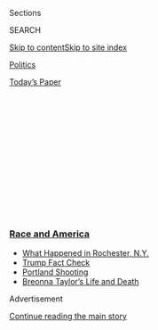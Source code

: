 <div id="app">

<div>

<div>

<div>

<div class="NYTAppHideMasthead css-1q2w90k e1suatyy0">

<div class="section css-ui9rw0 e1suatyy2">

<div class="css-eph4ug er09x8g0">

<div class="css-6n7j50">

</div>

<span class="css-1dv1kvn">Sections</span>

<div class="css-10488qs">

<span class="css-1dv1kvn">SEARCH</span>

</div>

[Skip to content](#site-content)[Skip to site
index](#site-index)

</div>

<div id="masthead-section-label" class="css-1wr3we4 eaxe0e00">

[Politics](https://www.nytimes3xbfgragh.onion/section/politics)

</div>

<div class="css-10698na e1huz5gh0">

</div>

</div>

<div id="masthead-bar-one" class="section hasLinks css-15hmgas e1csuq9d3">

<div class="css-uqyvli e1csuq9d0">

</div>

<div class="css-1uqjmks e1csuq9d1">

</div>

<div class="css-9e9ivx">

[](https://myaccount.nytimes3xbfgragh.onion/auth/login?response_type=cookie&client_id=vi)

</div>

<div class="css-1bvtpon e1csuq9d2">

[Today’s
Paper](https://www.nytimes3xbfgragh.onion/section/todayspaper)

</div>

</div>

</div>

</div>

<div data-aria-hidden="false">

<div id="site-content" data-role="main">

<div>

<div class="css-1aor85t" style="opacity:0.000000001;z-index:-1;visibility:hidden">

<div class="css-1hqnpie">

<div class="css-epjblv">

<span class="css-17xtcya">[Politics](/section/politics)</span><span class="css-x15j1o">|</span><span class="css-fwqvlz">Bernie
Sanders Predicted Revolution, Just Not This
One</span>

</div>

<div class="css-k008qs">

<div class="css-1iwv8en">

<span class="css-18z7m18"></span>

<div>

</div>

</div>

<span class="css-1n6z4y">https://nyti.ms/3daE1jn</span>

<div class="css-1705lsu">

<div class="css-4xjgmj">

<div class="css-4skfbu" data-role="toolbar" data-aria-label="Social Media Share buttons, Save button, and Comments Panel with current comment count" data-testid="share-tools">

  - 
  - 
  - 
  - 
    
    <div class="css-6n7j50">
    
    </div>

  - 

</div>

</div>

</div>

</div>

</div>

</div>

<div class="css-13pd83m">

<div class="css-l9svim">

### [<span class="css-pa1jbp"><span class="css-1rxm0ex">Race and</span><span class="css-1rxm0ex"> America</span></span>](https://www.nytimes3xbfgragh.onion/news-event/george-floyd-protests-minneapolis-new-york-los-angeles?name=styln-george-floyd&region=TOP_BANNER&block=storyline_menu_recirc&action=click&pgtype=Article&impression_id=4c15be80-f28f-11ea-8c44-5749c33336ea&variant=undefined)

  - <span class="css-ousu42">[What Happened in Rochester,
    N.Y.](https://www.nytimes3xbfgragh.onion/2020/09/04/nyregion/rochester-police-daniel-prude.html?name=styln-george-floyd&region=TOP_BANNER&block=storyline_menu_recirc&action=click&pgtype=Article&impression_id=4c15be81-f28f-11ea-8c44-5749c33336ea&variant=undefined)</span>
  - <span class="css-ousu42">[Trump Fact
    Check](https://www.nytimes3xbfgragh.onion/2020/09/01/us/politics/trump-fact-check-protests.html?name=styln-george-floyd&region=TOP_BANNER&block=storyline_menu_recirc&action=click&pgtype=Article&impression_id=4c15be82-f28f-11ea-8c44-5749c33336ea&variant=undefined)</span>
  - <span class="css-ousu42">[Portland
    Shooting](https://www.nytimes3xbfgragh.onion/2020/08/30/us/portland-shooting-explained.html?name=styln-george-floyd&region=TOP_BANNER&block=storyline_menu_recirc&action=click&pgtype=Article&impression_id=4c15e590-f28f-11ea-8c44-5749c33336ea&variant=undefined)</span>
  - <span class="css-ousu42">[Breonna Taylor’s Life and
    Death](https://www.nytimes3xbfgragh.onion/2020/08/30/us/breonna-taylor-police-killing.html?name=styln-george-floyd&region=TOP_BANNER&block=storyline_menu_recirc&action=click&pgtype=Article&impression_id=4c15e591-f28f-11ea-8c44-5749c33336ea&variant=undefined)</span>

</div>

</div>

<div id="top-wrapper" class="css-1sy8kpn">

<div id="top-slug" class="css-l9onyx">

Advertisement

</div>

[Continue reading the main
story](#after-top)

<div class="ad top-wrapper" style="text-align:center;height:100%;display:block;min-height:250px">

<div id="top" class="place-ad" data-position="top" data-size-key="top">

</div>

</div>

<div id="after-top">

</div>

</div>

<div>

<div id="sponsor-wrapper" class="css-1hyfx7x">

<div id="sponsor-slug" class="css-19vbshk">

Supported by

</div>

[Continue reading the main
story](#after-sponsor)

<div id="sponsor" class="ad sponsor-wrapper" style="text-align:center;height:100%;display:block">

</div>

<div id="after-sponsor">

</div>

</div>

<div class="css-186x18t">

</div>

<div class="css-1vkm6nb ehdk2mb0">

# Bernie Sanders Predicted Revolution, Just Not This One

</div>

The politician who talked the most about progressive change is now
wrestling with a nationwide movement he didn’t start.

<div class="css-79elbk" data-testid="photoviewer-wrapper">

<div class="css-z3e15g" data-testid="photoviewer-wrapper-hidden">

</div>

<div class="css-1a48zt4 ehw59r15" data-testid="photoviewer-children">

![<span class="css-16f3y1r e13ogyst0" data-aria-hidden="true">Senator
Bernie Sanders at a rally at Morehouse College in Atlanta in November.
In an interview, he described the recent protests as a validation of his
theory of social
change.</span><span class="css-cnj6d5 e1z0qqy90" itemprop="copyrightHolder"><span class="css-1ly73wi e1tej78p0">Credit...</span><span><span>Dustin
Chambers for The New York
Times</span></span></span>](https://static01.graylady3jvrrxbe.onion/images/2020/06/14/us/politics/00Progessives1/00Progessives1-articleLarge-v2.jpg?quality=75&auto=webp&disable=upscale)

</div>

</div>

<div class="css-18e8msd">

<div class="css-vp77d3 epjyd6m0">

<div class="css-hus3qt ey68jwv0" data-aria-hidden="true">

[![Sydney
Ember](https://static01.graylady3jvrrxbe.onion/images/2018/06/12/multimedia/author-sydney-ember/author-sydney-ember-thumbLarge.png
"Sydney Ember")](https://www.nytimes3xbfgragh.onion/by/sydney-ember)

</div>

<div class="css-1baulvz">

By [<span class="css-1baulvz last-byline" itemprop="name">Sydney
Ember</span>](https://www.nytimes3xbfgragh.onion/by/sydney-ember)

</div>

</div>

  - June 19,
    2020

  - 
    
    <div class="css-4xjgmj">
    
    <div class="css-d8bdto" data-role="toolbar" data-aria-label="Social Media Share buttons, Save button, and Comments Panel with current comment count" data-testid="share-tools">
    
      - 
      - 
      - 
      - 
        
        <div class="css-6n7j50">
        
        </div>
    
      - 
    
    </div>
    
    </div>

</div>

</div>

<div class="section meteredContent css-1r7ky0e" name="articleBody" itemprop="articleBody">

<div class="css-1fanzo5 StoryBodyCompanionColumn">

<div class="css-53u6y8">

People are in the streets, confronting injustice and demanding
fundamental change.

It is the kind of moment that Senator Bernie Sanders spoke about on the
2020 presidential campaign trail, and for decades before that. But when
the revolution finally came, it wasn’t his.

The rise of revolutionary sentiment, like many things, is about timing.
The coronavirus outbreak had already renewed support for progressive
policy proposals, including “Medicare for all.” But the disproportionate
impact of the coronavirus on black Americans, combined with the
galvanizing death of George Floyd at the hands of the police in
Minneapolis, have heightened the call to address systemic racism and
police brutality, uniting Democrats — and the country — in a campaign
for action in a way that Mr. Sanders’s message of economic equality did
not.

“People are sick and tired of police murders of African-Americans,” Mr.
Sanders said in an interview. “People are saying enough is enough.”

Mr. Sanders, whose slogan on his campaign was “Not me, us,” described
the protests as a validation of his theory of social change: “What I
have said for a very long time is that real change is never going to
come from the top on down, it’s always from the bottom on up.”

</div>

</div>

<div class="css-1fanzo5 StoryBodyCompanionColumn">

<div class="css-53u6y8">

But during his presidential bid, Mr. Sanders at times seemed
uncomfortable speaking overtly about race. At [a presidential
forum](https://www.nytimes3xbfgragh.onion/2019/04/24/us/politics/she-the-people-forum-2020-women.html)
in April 2019 for women of color, he offered few specific policy
details, and drew some groans from the audience when he referred to
marching with the Rev. Dr. Martin Luther King Jr. in response to a
question about how he would handle current challenges.

And more recently, during [an event in Flint,
Mich.](https://www.nytimes3xbfgragh.onion/2020/03/08/us/politics/bernie-sanders-michigan.html),
in March that campaign aides had billed as an opportunity for him to
speak directly to black voters, he decided not to deliver a planned
speech and instead largely ceded the stage to panelists including the
academic Cornel West.

When Mr. Sanders spoke about racial equality, it was often in the
context of economic equality, championing proposals and prescriptions
that he believed would improve the lives of all working Americans. He
said that policies like single-payer health care would address higher
maternal and infant mortality rates in black communities. And he wanted
to legalize marijuana and end cash bail, policies he said were aimed in
particular at helping black Americans and other people of color.

These proposals, however, also amounted to an implicit expectation that
[voters trust the
government](https://www.nytimes3xbfgragh.onion/2020/01/19/us/politics/bernie-sanders-black-vote-elizabeth-warren.html)
— an especially difficult sell for those including older black voters
who feel they have been historically let down by the government.

They were shortcomings that help explain why Mr. Sanders lost to former
Vice President [Joseph R. Biden
Jr.](https://www.nytimes3xbfgragh.onion/interactive/2020/us/elections/joe-biden.html)
in the Democratic primary race: Unable to win over older black voters,
he came in a distant second to Mr. Biden in South Carolina, then went on
to lose to Mr. Biden in every Southern state on Super Tuesday. Those
defeats, Mr. Sanders’s allies say, contributed to the perception that
Mr. Biden was more electable and would fare better against [President
Trump](https://www.nytimes3xbfgragh.onion/interactive/2020/us/elections/donald-trump.html)
in the general election in November — a notion that helped propel Mr.
Biden to victory in the primary.

</div>

</div>

<div class="css-1fanzo5 StoryBodyCompanionColumn">

<div class="css-53u6y8">

Now, some of the same progressive leaders who never quite figured out
how to mobilize such a broad coalition in the primary are considering
how to not only support the movement, but also harness its energy as
they look toward November.

Many Sanders allies maintain that racial justice was and continues to be
a central tenet of his ideology. “If you do parse back the things that
our campaign was fighting for, those policies, if they were able to come
to life, would have certainly changed the positions for
African-Americans in this country,” said Nina Turner, a national
co-chair of the Sanders campaign and one of his most prominent black
surrogates.

Though she praised his agenda regarding black Americans, she conceded
that he did not articulate it forcefully enough. “It had that kind of
tone to it, but it wasn’t as piercing as this moment demands,” she said.

</div>

</div>

<div class="css-79elbk" data-testid="photoviewer-wrapper">

<div class="css-z3e15g" data-testid="photoviewer-wrapper-hidden">

</div>

<div class="css-1a48zt4 ehw59r15" data-testid="photoviewer-children">

![<span class="css-16f3y1r e13ogyst0" data-aria-hidden="true">Protesters
chant and march to protest police brutality in Manhattan, New York, last
week.</span><span class="css-cnj6d5 e1z0qqy90" itemprop="copyrightHolder"><span class="css-1ly73wi e1tej78p0">Credit...</span><span>Demetrius
Freeman for The New York
Times</span></span>](https://static01.graylady3jvrrxbe.onion/images/2020/06/14/us/politics/00Progessives2/merlin_173350497_6ea8ce6f-c8c5-4154-8cb7-72390ddda69d-articleLarge.jpg?quality=75&auto=webp&disable=upscale)

</div>

</div>

<div class="css-1fanzo5 StoryBodyCompanionColumn">

<div class="css-53u6y8">

Yet amid a national movement for racial justice that took hold after
high-profile killings of black men and women, there is also an
acknowledgment among some progressives that their discussion of racism,
including from their standard-bearer, did not seem to meet or anticipate
the forcefulness of these protests.

Kimberlé Crenshaw, the legal scholar who pioneered the concept of
intersectionality to describe how various forms of discrimination can
overlap, said that Mr. Sanders struggled with the reality that talking
forcefully about racial injustice has traditionally alienated white
voters — especially the working-class white voters he was aiming to win
over. But that is where thinking of class as a “colorblind experience”
limits white progressives. “Class cannot help you see the specific
contours of race disparity,” she said.

Many other institutions, she noted, have now gone further faster than
the party that is the political base of most African-American voters.
“You basically have a moment where every corporation worth its salt is
saying something about structural racism and anti-blackness, and that
stuff is even outdistancing what candidates in the Democratic Party were
actually saying,” she said.

</div>

</div>

<div class="css-1fanzo5 StoryBodyCompanionColumn">

<div class="css-53u6y8">

Already, a split has emerged in the way progressive leaders and
protesters approach systemic racism and police reform, raising broader
questions about whether elected officials are in sync with what is
happening on the ground.<span class="css-8l6xbc evw5hdy0"> </span>While
some activists have embraced the protesters’ rallying cry to “defund the
police,” many progressive leaders, including Mr. Sanders, are
calibrating their approach.

Unlike during the primary season, when he often took the most leftward
position, Mr. Sanders has disagreed with protesters’ demands to
eliminate funding for police departments, staking out a careful position
on police reform.

“Anyone who thinks that we should abolish all police departments in
America, I don’t agree,” Mr. Sanders [told The New
Yorker](https://www.newyorker.com/news/the-new-yorker-interview/bernie-sanders-is-not-done-fighting).
In keeping with his stance when he [was mayor of Burlington,
Vt.](https://www.nytimes3xbfgragh.onion/2015/11/26/us/politics/as-mayor-bernie-sanders-was-more-pragmatic-than-socialist.html),
he supported paying police officers more.

At the same time, progressive organizations like the Sunrise Movement, a
youth-led liberal environmental group that [endorsed Mr. Sanders in the
primary](https://www.nytimes3xbfgragh.onion/2020/01/09/us/politics/bernie-sanders-sunrise-movement-endorsement.html),
have aggressively pushed to defund the police, adopting the policy as
one of their own. When Mr. Biden released a statement last week that
took a more cautious position on police overhaul, the Sunrise Movement
[denounced his
stance](https://twitter.com/sunrisemvmt/status/1270130352544235521) on
Twitter. “[@JoeBiden](https://twitter.com/JoeBiden) you’re hurting any
chance you have at defeating Trump by taking these centrist stances,”
the group said. “We need someone fighting with us to create bold change,
not someone to maintain the status-quo
[\#DefundPolice](https://twitter.com/hashtag/DefundPolice?src=hashtag_click).”

But while most progressives might not have seen this revolution coming,
they are catching up.

Rahna Epting, the executive director of the progressive group MoveOn,
said the protests were a time for national groups like hers to listen to
the grass roots. “In terms of what we do, we see the people on the
streets right now, this is completely organic,” she said. “This is
beyond any one organization or institution.”

She added: “We’re recognizing the moment is not ours, it’s the people’s,
and we need to flank the people right now.”

The protests are not directly connected to partisan politics, even
though there are some similarities between their broad demands and the
revolutionary sentiment embodied by Mr. Sanders’s campaign. But if there
is overlap, it is not yet clear whether the energy on the ground,
particularly among young progressives who supported Mr. Sanders but
remain dissatisfied with Mr. Biden, will translate to enthusiasm at the
ballot box in November.

</div>

</div>

<div class="css-1fanzo5 StoryBodyCompanionColumn">

<div class="css-53u6y8">

Progressives at both the national and grass-roots level are still trying
to push Mr. Biden to the left even as he has [begun to
adopt](https://www.nytimes3xbfgragh.onion/2020/05/13/us/politics/joe-biden-trump.html)
the language of systemic disruption. His willingness to satisfy their
demands — on policing perhaps most urgently but also on issues like
climate change and health care — could help determine whether he is
successful in the general election.

Despite persistent ideological disagreements, some progressive leaders
are optimistic that the mass social movement will become an animating
force in the upcoming election, especially for voters on the left who
may have been unhappy initially with Mr. Biden. In a [Pew Research
Center
survey](https://www.pewsocialtrends.org/2020/06/12/amid-protests-majorities-across-racial-and-ethnic-groups-express-support-for-the-black-lives-matter-movement/)
released last week, 91 percent of Democrats and those who lean
Democratic said they supported the Black Lives Matter movement.

“At some point, many of the people on the street will view this election
as a referendum on black lives,” said Maurice Mitchell, the national
director of the left-wing Working Families Party and a leader in the
Movement for Black Lives, a coalition of rights groups. In addition to
elevating the demands of protesters, he said, his group plans to support
candidates who are “brave enough to say that this is a time that we take
on the police.”

Some progressives point to the demonstrations occurring around the
country, in big cities and small towns, as proof that many Americans did
support the idea of systemic, revolutionary change, even if it did not
succeed as an electoral argument for Mr. Sanders in the primary.

“We see on television wonderful evidence of the kinetic energy of the
Democratic Party,” said Faiz Shakir, who served as Mr. Sanders’s
campaign manager, “that was obviously evident during the Bernie Sanders
campaign,
too.”

</div>

</div>

<div class="css-79elbk" data-testid="photoviewer-wrapper">

<div class="css-z3e15g" data-testid="photoviewer-wrapper-hidden">

</div>

<div class="css-1a48zt4 ehw59r15" data-testid="photoviewer-children">

<div class="css-1xdhyk6 erfvjey0">

<span class="css-1ly73wi e1tej78p0">Image</span>

<div class="css-zjzyr8">

<div data-testid="lazyimage-container" style="height:257.77777777777777px">

</div>

</div>

</div>

<span class="css-16f3y1r e13ogyst0" data-aria-hidden="true">Jamaal
Bowman, a progressive congressional candidate in New York State,
said, “What we need now from Democrats and the country is a deep
analysis of structural
racism.” </span><span class="css-cnj6d5 e1z0qqy90" itemprop="copyrightHolder"><span class="css-1ly73wi e1tej78p0">Credit...</span><span>Desiree
Rios for The New York Times</span></span>

</div>

</div>

<div class="css-1fanzo5 StoryBodyCompanionColumn">

<div class="css-53u6y8">

Many political observers are eagerly awaiting the results of the June 23
Democratic primary in New York’s 16th Congressional District, a
predominantly black and Hispanic district that includes parts of
Westchester and the Bronx, where Jamaal Bowman, a middle school
principal and outspoken advocate for racial justice, is running a tight
race against the longtime incumbent, Representative Eliot L. Engel. In
recent days, Mr. Bowman has received endorsements from several top
progressives, including Representative Alexandria Ocasio-Cortez of New
York, Senator Elizabeth Warren and Mr. Sanders.

</div>

</div>

<div class="css-1fanzo5 StoryBodyCompanionColumn">

<div class="css-53u6y8">

In an interview, Mr. Bowman was reluctant to speak about his electoral
odds. But he said he had received messages from supporters thanking him
for speaking out against racism and racial inequality. “What we need now
from Democrats and the country is a deep analysis of structural racism,”
he said.

It is a sentiment that has taken on new urgency among many progressives,
who stress their longstanding support for racial justice but who have
also come to realize that they must more directly confront racism and
police brutality than they have before.

To support the protest movement, Mr. Sanders has endorsed a slate of
progressive candidates who are fighting explicitly for racial justice.
Using his email list, he has raised more than $2 million for racial
justice organizations, according to a spokesman.

“It’s not good enough to sit back,” Mr. Sanders said.

Although he said he thought there would be “a broadening of discussion
about what we mean by justice in America,” he also held firm to his
political philosophy.

“If you’re serious about racial justice — if you’re serious about
criminal justice,” he said, “you have got to be serious about economic
justice.”

Giovanni Russonello contributed reporting. Kitty Bennett contributed
research.

</div>

</div>

<div>

</div>

</div>

<div>

</div>

<div>

</div>

<div>

</div>

<div>

<div id="bottom-wrapper" class="css-1ede5it">

<div id="bottom-slug" class="css-l9onyx">

Advertisement

</div>

[Continue reading the main
story](#after-bottom)

<div id="bottom" class="ad bottom-wrapper" style="text-align:center;height:100%;display:block;min-height:90px">

</div>

<div id="after-bottom">

</div>

</div>

</div>

</div>

</div>

## Site Index

<div>

</div>

## Site Information Navigation

  - [© <span>2020</span> <span>The New York Times
    Company</span>](https://help.nytimes3xbfgragh.onion/hc/en-us/articles/115014792127-Copyright-notice)

<!-- end list -->

  - [NYTCo](https://www.nytco.com/)
  - [Contact
    Us](https://help.nytimes3xbfgragh.onion/hc/en-us/articles/115015385887-Contact-Us)
  - [Work with us](https://www.nytco.com/careers/)
  - [Advertise](https://nytmediakit.com/)
  - [T Brand Studio](http://www.tbrandstudio.com/)
  - [Your Ad
    Choices](https://www.nytimes3xbfgragh.onion/privacy/cookie-policy#how-do-i-manage-trackers)
  - [Privacy](https://www.nytimes3xbfgragh.onion/privacy)
  - [Terms of
    Service](https://help.nytimes3xbfgragh.onion/hc/en-us/articles/115014893428-Terms-of-service)
  - [Terms of
    Sale](https://help.nytimes3xbfgragh.onion/hc/en-us/articles/115014893968-Terms-of-sale)
  - [Site
    Map](https://spiderbites.nytimes3xbfgragh.onion)
  - [Help](https://help.nytimes3xbfgragh.onion/hc/en-us)
  - [Subscriptions](https://www.nytimes3xbfgragh.onion/subscription?campaignId=37WXW)

</div>

</div>

</div>

</div>
